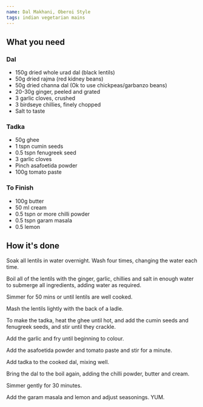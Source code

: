 ```yaml
---
name: Dal Makhani, Oberoi Style
tags: indian vegetarian mains
---
```


## What you need

### Dal

* 150g dried whole urad dal (black lentils)
* 50g dried rajma (red kidney beans)
* 50g dried channa dal (Ok to use chickpeas/garbanzo beans)
* 20-30g ginger, peeled and grated
* 3 garlic cloves, crushed
* 3 birdseye chillies, finely chopped
* Salt to taste

### Tadka

* 50g ghee
* 1 tspn cumin seeds
* 0.5 tspn fenugreek seed
* 3 garlic cloves
* Pinch asafoetida powder
* 100g tomato paste

### To Finish

* 100g butter
* 50 ml cream
* 0.5 tspn or more chilli powder
* 0.5 tspn garam masala
* 0.5 lemon

<!-- break -->

## How it's done

Soak all lentils in water overnight. Wash four times, changing the water each time.

Boil all of the lentils with the ginger, garlic, chillies and salt in enough water to submerge all ingredients, adding water as required.

Simmer for 50 mins or until lentils are well cooked.

Mash the lentils lightly with the back of a ladle.

To make the tadka, heat the ghee until hot, and add the cumin seeds and fenugreek seeds, and stir until they crackle.

Add the garlic and fry until beginning to colour.

Add the asafoetida powder and tomato paste and stir for a minute.

Add tadka to the cooked dal, mixing well.

Bring the dal to the boil again, adding the chilli powder, butter and cream.

Simmer gently for 30 minutes.

Add the garam masala and lemon and adjust seasonings. YUM.
